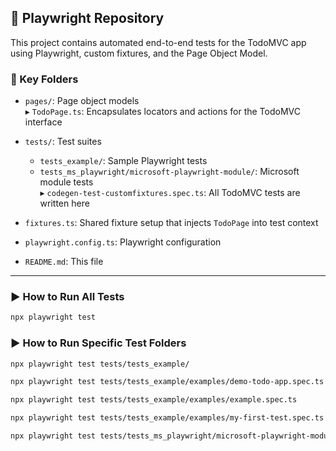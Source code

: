 ## 📘 Playwright Repository

This project contains automated end-to-end tests for the TodoMVC app using Playwright, custom fixtures, and the Page Object Model.

### 📁 Key Folders

- `pages/`: Page object models  
  ▸ `TodoPage.ts`: Encapsulates locators and actions for the TodoMVC interface

- `tests/`: Test suites  
  - `tests_example/`: Sample Playwright tests  
  - `tests_ms_playwright/microsoft-playwright-module/`: Microsoft module tests  
    ▸ `codegen-test-customfixtures.spec.ts`: All TodoMVC tests are written here

- `fixtures.ts`: Shared fixture setup that injects `TodoPage` into test context  
- `playwright.config.ts`: Playwright configuration  
- `README.md`: This file  

---
### ▶️ How to Run All Tests
```bash
npx playwright test
```

### ▶️ How to Run Specific Test Folders
```bash
npx playwright test tests/tests_example/
```

```bash
npx playwright test tests/tests_example/examples/demo-todo-app.spec.ts
```

```bash
npx playwright test tests/tests_example/examples/example.spec.ts
```

```bash
npx playwright test tests/tests_example/examples/my-first-test.spec.ts
```

```bash
npx playwright test tests/tests_ms_playwright/microsoft-playwright-module/codegen-test-customfixtures.spec.ts
```
